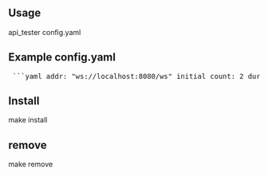 ## Usage
api_tester config.yaml

## Example config.yaml
<pre> ```yaml addr: "ws://localhost:8080/ws" initial_count: 2 duration: 3 pump_count: 4 type: "ws" ``` </pre>

## Install
make install

## remove
make remove
